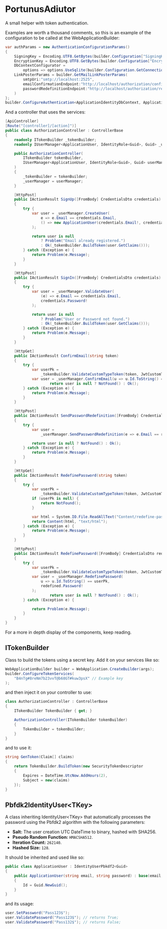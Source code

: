 # PortunusAdiutor
A small helper with token authentication.

Examples are worth a thousand comments, so this is an example of the configuration to be called at the WebApplicationBuilder:

```csharp
var authParams = new AuthenticationConfigurationParams()
{
	SigningKey = Encoding.UTF8.GetBytes(builder.Configuration["SigningKey"]!),
	EncryptionKey = Encoding.UTF8.GetBytes(builder.Configuration["EncryptKey"]!),
	DbContextConfigurator = 
		options => options.UseSqlite(builder.Configuration.GetConnectionString("Sqlite")),
	LinkPosterParams = builder.GetMailLinkPosterParams(
		smtpUri:"smtp://localhost:2525",
		emailConfirmationEndpoint:"http://localhost/authorization/confirmemail?token=",
		passwordRedefinitionEndpoint:"http://localhost/authorization/redefinepassword?token="
	)
};
builder.ConfigureAuthentication<ApplicationIdentityDbContext, ApplicationUser, IdentityRole<Guid>, Guid>(authParams);
```

And a controller that uses the services:

```csharp
[ApiController]
[Route("[controller]/[action]")]
public class AuthorizationController : ControllerBase
{
	readonly ITokenBuilder _tokenBuilder;
	readonly IUserManager<ApplicationUser, IdentityRole<Guid>, Guid> _userManager;

	public AuthorizationController(
		ITokenBuilder tokenBuilder,
		IUserManager<ApplicationUser, IdentityRole<Guid>, Guid> userManager
	)
	{
		_tokenBuilder = tokenBuilder;
		_userManager = userManager;
	}

	[HttpPost]
	public IActionResult SignUp([FromBody] CredentialsDto credentials)
	{
		try {
			var user = _userManager.CreateUser(
				e => e.Email == credentials.Email,
				() => new ApplicationUser(credentials.Email!, credentials.Password!)
			);

			return user is null 
				? Problem("Email already registered.") 
				: Ok(_tokenBuilder.BuildToken(user.GetClaims()));
		} catch (Exception e) {
			return Problem(e.Message);
		}
	}

	[HttpPost]
	public IActionResult SignIn([FromBody] CredentialsDto credentials)
	{
		try {
			var user = _userManager.ValidateUser(
				(e) => e.Email == credentials.Email, 
				credentials.Password!
			);

			return user is null 
				? Problem("User or Password not found.")
				: Ok(_tokenBuilder.BuildToken(user.GetClaims()));
		} catch (Exception e) {
			return Problem(e.Message);
		}
	}

	[HttpGet]
	public IActionResult ConfirmEmail(string token)
	{
		try {
			var userPk =
				_tokenBuilder.ValidateCustomTypeToken(token, JwtCustomTypes.EmailConfirmation);
			var user = _userManager.ConfirmEmail(u => u.Id.ToString() == userPk);
					return user is null ? NotFound() : Ok();
		} catch (Exception e) {
			return Problem(e.Message);
		}
	}

	[HttpPost]
	public IActionResult SendPasswordRedefinition([FromBody] CredentialsDto redefine)
	{
		try {
			var user = 
				_userManager.SendPasswordRedefinition(e => e.Email == redefine.Email);

			return user is null ? NotFound() : Ok();
		} catch (Exception e) {
			return Problem(e.Message);
		}
	}

	[HttpGet]
	public IActionResult RedefinePassword(string token)
	{
		try {
			var userPk =
				_tokenBuilder.ValidateCustomTypeToken(token, JwtCustomTypes.PasswordRedefinition);
			if (userPk is null) {
				return NotFound();
			}

			var html = System.IO.File.ReadAllText("Content/redefine-password.html");
			return Content(html, "text/html");
		} catch (Exception e) {
			return Problem(e.Message);
		}
	}

	[HttpPost]
	public IActionResult RedefinePassword([FromBody] CredentialsDto redefined, string token)
	{
		try {
			var userPk =
				_tokenBuilder.ValidateCustomTypeToken(token, JwtCustomTypes.PasswordRedefinition);
			var user = _userManager.RedefinePassword(
				u => u.Id.ToString() == userPk, 
				redefined.Password!
			);
					return user is null ? NotFound() : Ok();
		} catch (Exception e) {

			return Problem(e.Message);
		}
	}
}
```
For a more in depth display of the components, keep reading.

## ITokenBuilder
Class to build the tokens using a secret key.
Add it on your services like so:

```csharp
WebApplicationBuilder builder = WebApplication.CreateBuilder(args);
builder.ConfigureTokenServices(
	"B4nTg#8reNm7b23vvT@b68GT#kuw3psX" // Example key
);
```

and then inject it on your controller to use:

```csharp
class AuthorizationController : ControllerBase
{
	ITokenBuilder TokenBuilder { get; }

	AuthorizationController(ITokenBuilder tokenBuilder)
	{
		TokenBuilder = tokenBuilder;
	}
}
```

and to use it:

```csharp
string GenToken(Claim[] claims)
{
	return TokenBuilder.BuildToken(new SecurityTokenDescriptor
	{
		Expires = DateTime.UtcNow.AddHours(2),
		Subject = new(claims)
	});
}
```

## Pbfdk2IdentityUser\<TKey>
A class inheriting IdentityUser\<TKey> that automatically processes the password using the Pbfdk2 algorithm with the following parameters:
 -	**Salt:** The user creation UTC DateTime to binary, hashed with SHA256.
 -	**Pseudo Random Function:** `HMACSHA512`.
 -	**Iteration Count:** `262140`.
 -	**Hashed Size:** `128`.

It should be inherited and used like so:

```csharp
public class ApplicationUser : IdentityUserPbkdf2<Guid>
{
	public ApplicationUser(string email, string password) : base(email, password)
	{
		Id = Guid.NewGuid();
	}
}
```

and its usage:

```csharp
user.SetPassword("Pass123$");
user.ValidatePassword("Pass123$"); // returns True;
user.ValidatePassword("Pass132$"); // returns False;
```

